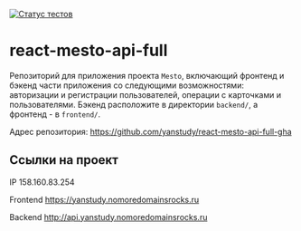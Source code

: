 [![Статус тестов](../../actions/workflows/tests.yml/badge.svg)](../../actions/workflows/tests.yml)

# react-mesto-api-full
Репозиторий для приложения проекта `Mesto`, включающий фронтенд и бэкенд части приложения со следующими возможностями: авторизации и регистрации пользователей, операции с карточками и пользователями. Бэкенд расположите в директории `backend/`, а фронтенд - в `frontend/`.

Адрес репозитория: https://github.com/yanstudy/react-mesto-api-full-gha

## Ссылки на проект

IP 158.160.83.254

Frontend https://yanstudy.nomoredomainsrocks.ru

Backend http://api.yanstudy.nomoredomainsrocks.ru
